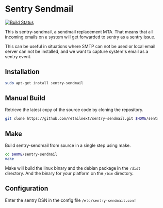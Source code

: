 # Sentry Sendmail

[![Build Status](https://travis-ci.org/retailnext/sentry-sendmail.svg?branch=master)](https://travis-ci.org/retailnext/sentry-sendmail)

This is sentry-sendmail, a sendmail replacement MTA. That means that all incoming emails on a system will get forwarded to sentry as a sentry issue.

This can be useful in situations where SMTP can not be used or local email server can not be installed, and we want to capture system's email as a sentry event.

## Installation

```bash
sudo apt-get install sentry-sendmail
```

## Manual Build
Retrieve the latest copy of the source code by cloning the repository.

```bash
git clone https://github.com/retailnext/sentry-sendmail.git $HOME/sentry-sendmail
```

## Make
Build sentry-sendmail from source in a single step using make.

```bash
cd $HOME/sentry-sendmail
make
```

Make will build the linux binary and the debian package in the `/dist` directory. And the binary for your platform on the `/bin` directory.

## Configuration

Enter the sentry DSN in the config file `/etc/sentry-sendmail.conf`